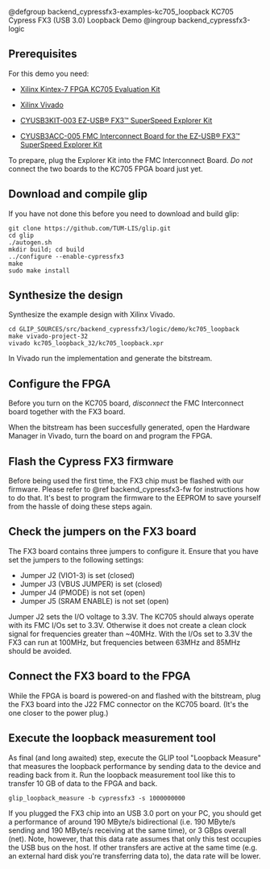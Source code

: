 @defgroup backend_cypressfx3-examples-kc705_loopback KC705 Cypress FX3 (USB 3.0) Loopback Demo
@ingroup backend_cypressfx3-logic

Prerequisites
-------------

For this demo you need:

* [Xilinx Kintex-7 FPGA KC705 Evaluation Kit](https://www.xilinx.com/products/boards-and-kits/ek-k7-kc705-g.html)

* [Xilinx Vivado](http://www.xilinx.com/products/design-tools/vivado/)

* [CYUSB3KIT-003 EZ-USB® FX3™ SuperSpeed Explorer Kit](http://www.cypress.com/documentation/development-kitsboards/cyusb3kit-003-ez-usb-fx3-superspeed-explorer-kit)

* [CYUSB3ACC-005 FMC Interconnect Board for the EZ-USB® FX3™ SuperSpeed Explorer Kit](http://www.cypress.com/documentation/development-kitsboards/cyusb3acc-005-fmc-interconnect-board-ez-usb-fx3-superspeed)

To prepare, plug the Explorer Kit into the FMC Interconnect Board.
*Do not* connect the two boards to the KC705 FPGA board just yet.


Download and compile glip
-------------------------

If you have not done this before you need to download and build glip:

    git clone https://github.com/TUM-LIS/glip.git
    cd glip
    ./autogen.sh
    mkdir build; cd build
    ../configure --enable-cypressfx3
    make
    sudo make install

Synthesize the design
---------------------

Synthesize the example design with Xilinx Vivado.

    cd GLIP_SOURCES/src/backend_cypressfx3/logic/demo/kc705_loopback
    make vivado-project-32
    vivado kc705_loopback_32/kc705_loopback.xpr

In Vivado run the implementation and generate the bitstream.


Configure the FPGA
------------------

Before you turn on the KC705 board, *disconnect* the FMC Interconnect board together with the FX3 board.

When the bitstream has been succesfully generated, open the Hardware Manager in Vivado, turn the board on and program the FPGA.


Flash the Cypress FX3 firmware
------------------------------

Before being used the first time, the FX3 chip must be flashed with our firmware.
Please refer to @ref backend_cypressfx3-fw for instructions how to do that.
It's best to program the firmware to the EEPROM to save yourself from the hassle of doing these steps again.


Check the jumpers on the FX3 board
----------------------------------

The FX3 board contains three jumpers to configure it.
Ensure that you have set the jumpers to the following settings:

 * Jumper J2 (VIO1-3) is set (closed)
 * Jumper J3 (VBUS JUMPER) is set (closed)
 * Jumper J4 (PMODE) is not set (open)
 * Jumper J5 (SRAM ENABLE) is not set (open)

Jumper J2 sets the I/O voltage to 3.3V.
The KC705 should always operate with its FMC I/Os set to 3.3V.
Otherwise it does not create a clean clock signal for frequencies greater than ~40MHz.
With the I/Os set to 3.3V the FX3 can run at 100MHz, but frequencies between 63MHz and 85MHz should be avoided.


Connect the FX3 board to the FPGA
---------------------------------

While the FPGA is board is powered-on and flashed with the bitstream, plug the FX3 board into the J22 FMC connector on the KC705 board.
(It's the one closer to the power plug.)


Execute the loopback measurement tool
-------------------------------------

As final (and long awaited) step, execute the GLIP tool "Loopback Measure" that measures the loopback performance by sending data to the device and reading back from it.
Run the loopback measurement tool like this to transfer 10 GB of data to the FPGA and back.

    glip_loopback_measure -b cypressfx3 -s 1000000000


If you plugged the FX3 chip into an USB 3.0 port on your PC, you should get a performance of around 190 MByte/s bidirectional (i.e. 190 MByte/s sending and 190 MByte/s receiving at the same time), or 3 GBps overall (net).
Note, however, that this data rate assumes that only this test occupies the USB bus on the host.
If other transfers are active at the same time (e.g. an external hard disk you're transferring data to), the data rate will be lower.
